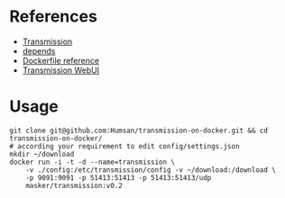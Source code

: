 # References
- [Transmission](https://github.com/transmission/transmission)
- [depends](https://github.com/transmission/transmission/issues/801#issuecomment-451660375)
- [Dockerfile reference](https://docs.docker.com/engine/reference/builder/#dockerfile-examples)
- [Transmission WebUI](https://github.com/ronggang/transmission-web-control)

# Usage
```shell
git clone git@github.com:Humsan/transmission-on-docker.git && cd transmission-on-docker/
# according your requirement to edit config/settings.json
mkdir ~/download
docker run -i -t -d --name=transmission \
    -v ./config:/etc/transmission/config -v ~/download:/download \
    -p 9091:9091 -p 51413:51413 -p 51413:51413/udp
    masker/transmission:v0.2

```
